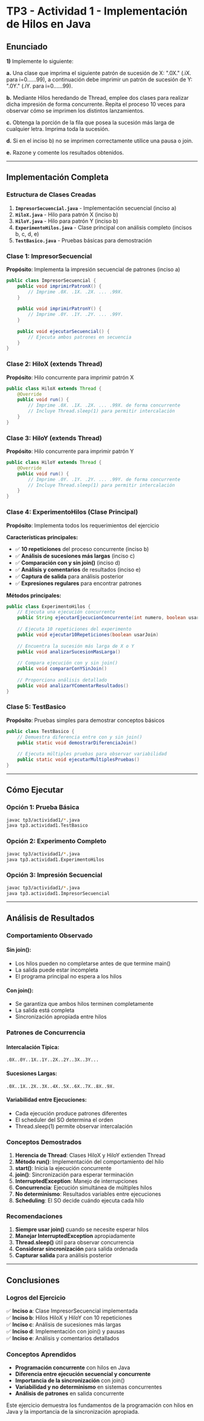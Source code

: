 # TP3 - Actividad 1 - Implementación de Hilos en Java

## Enunciado

**1)** Implemente lo siguiente:

**a.** Una clase que imprima el siguiente patrón de sucesión de X: ".0X." (.iX. para i=0......99), a continuación debe imprimir un patrón de sucesión de Y: ".0Y." (.iY. para i=0......99).

**b.** Mediante Hilos heredando de Thread, emplee dos clases para realizar dicha impresión de forma concurrente. Repita el proceso 10 veces para observar cómo se imprimen los distintos lanzamientos.

**c.** Obtenga la porción de la fila que posea la sucesión más larga de cualquier letra. Imprima toda la sucesión.

**d.** Si en el inciso b) no se imprimen correctamente utilice una pausa o join.

**e.** Razone y comente los resultados obtenidos.

---

## Implementación Completa

### Estructura de Clases Creadas

1. **`ImpresorSecuencial.java`** - Implementación secuencial (inciso a)
2. **`HiloX.java`** - Hilo para patrón X (inciso b)
3. **`HiloY.java`** - Hilo para patrón Y (inciso b)
4. **`ExperimentoHilos.java`** - Clase principal con análisis completo (incisos b, c, d, e)
5. **`TestBasico.java`** - Pruebas básicas para demostración

### Clase 1: ImpresorSecuencial

**Propósito**: Implementa la impresión secuencial de patrones (inciso a)

```java
public class ImpresorSecuencial {
    public void imprimirPatronX() {
        // Imprime .0X. .1X. .2X. ... .99X.
    }
    
    public void imprimirPatronY() {
        // Imprime .0Y. .1Y. .2Y. ... .99Y.
    }
    
    public void ejecutarSecuencial() {
        // Ejecuta ambos patrones en secuencia
    }
}
```

### Clase 2: HiloX (extends Thread)

**Propósito**: Hilo concurrente para imprimir patrón X

```java
public class HiloX extends Thread {
    @Override
    public void run() {
        // Imprime .0X. .1X. .2X. ... .99X. de forma concurrente
        // Incluye Thread.sleep(1) para permitir intercalación
    }
}
```

### Clase 3: HiloY (extends Thread)

**Propósito**: Hilo concurrente para imprimir patrón Y

```java
public class HiloY extends Thread {
    @Override
    public void run() {
        // Imprime .0Y. .1Y. .2Y. ... .99Y. de forma concurrente
        // Incluye Thread.sleep(1) para permitir intercalación
    }
}
```

### Clase 4: ExperimentoHilos (Clase Principal)

**Propósito**: Implementa todos los requerimientos del ejercicio

**Características principales:**
- ✅ **10 repeticiones** del proceso concurrente (inciso b)
- ✅ **Análisis de sucesiones más largas** (inciso c)
- ✅ **Comparación con y sin join()** (inciso d)
- ✅ **Análisis y comentarios** de resultados (inciso e)
- ✅ **Captura de salida** para análisis posterior
- ✅ **Expresiones regulares** para encontrar patrones

**Métodos principales:**
```java
public class ExperimentoHilos {
    // Ejecuta una ejecución concurrente
    public String ejecutarEjecucionConcurrente(int numero, boolean usarJoin)
    
    // Ejecuta 10 repeticiones del experimento
    public void ejecutar10Repeticiones(boolean usarJoin)
    
    // Encuentra la sucesión más larga de X o Y
    public void analizarSucesionMasLarga()
    
    // Compara ejecución con y sin join()
    public void compararConYSinJoin()
    
    // Proporciona análisis detallado
    public void analizarYComentarResultados()
}
```

### Clase 5: TestBasico

**Propósito**: Pruebas simples para demostrar conceptos básicos

```java
public class TestBasico {
    // Demuestra diferencia entre con y sin join()
    public static void demostrarDiferenciaJoin()
    
    // Ejecuta múltiples pruebas para observar variabilidad
    public static void ejecutarMultiplesPruebas()
}
```

---

## Cómo Ejecutar

### Opción 1: Prueba Básica
```bash
javac tp3/actividad1/*.java
java tp3.actividad1.TestBasico
```

### Opción 2: Experimento Completo
```bash
javac tp3/actividad1/*.java
java tp3.actividad1.ExperimentoHilos
```

### Opción 3: Impresión Secuencial
```bash
javac tp3/actividad1/*.java
java tp3.actividad1.ImpresorSecuencial
```

---

## Análisis de Resultados

### Comportamiento Observado

#### **Sin join():**
- Los hilos pueden no completarse antes de que termine main()
- La salida puede estar incompleta
- El programa principal no espera a los hilos

#### **Con join():**
- Se garantiza que ambos hilos terminen completamente
- La salida está completa
- Sincronización apropiada entre hilos

### Patrones de Concurrencia

#### **Intercalación Típica:**
```
.0X..0Y..1X..1Y..2X..2Y..3X..3Y...
```

#### **Sucesiones Largas:**
```
.0X..1X..2X..3X..4X..5X..6X..7X..8X..9X.
```

#### **Variabilidad entre Ejecuciones:**
- Cada ejecución produce patrones diferentes
- El scheduler del SO determina el orden
- Thread.sleep(1) permite observar intercalación

### Conceptos Demostrados

1. **Herencia de Thread**: Clases HiloX y HiloY extienden Thread
2. **Método run()**: Implementación del comportamiento del hilo
3. **start()**: Inicia la ejecución concurrente
4. **join()**: Sincronización para esperar terminación
5. **InterruptedException**: Manejo de interrupciones
6. **Concurrencia**: Ejecución simultánea de múltiples hilos
7. **No determinismo**: Resultados variables entre ejecuciones
8. **Scheduling**: El SO decide cuándo ejecuta cada hilo

### Recomendaciones

1. **Siempre usar join()** cuando se necesite esperar hilos
2. **Manejar InterruptedException** apropiadamente
3. **Thread.sleep()** útil para observar concurrencia
4. **Considerar sincronización** para salida ordenada
5. **Capturar salida** para análisis posterior

---

## Conclusiones

### Logros del Ejercicio

✅ **Inciso a**: Clase ImpresorSecuencial implementada  
✅ **Inciso b**: Hilos HiloX y HiloY con 10 repeticiones  
✅ **Inciso c**: Análisis de sucesiones más largas  
✅ **Inciso d**: Implementación con join() y pausas  
✅ **Inciso e**: Análisis y comentarios detallados  

### Conceptos Aprendidos

- **Programación concurrente** con hilos en Java
- **Diferencia entre ejecución secuencial y concurrente**
- **Importancia de la sincronización** con join()
- **Variabilidad y no determinismo** en sistemas concurrentes
- **Análisis de patrones** en salida concurrente

Este ejercicio demuestra los fundamentos de la programación con hilos en Java y la importancia de la sincronización apropiada.
